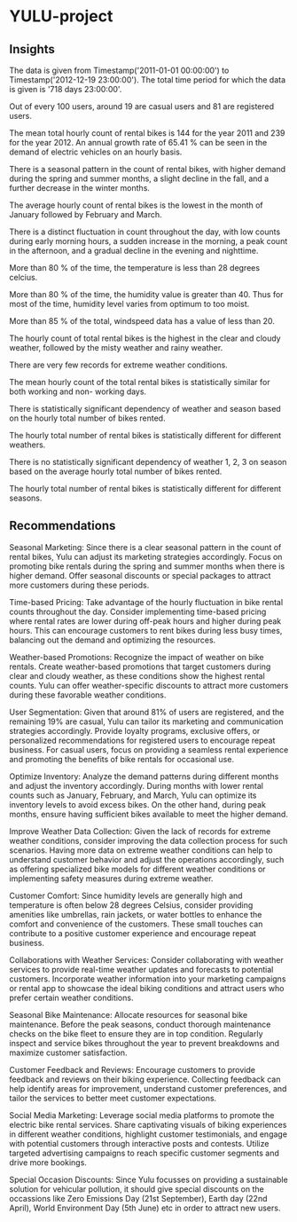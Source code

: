 # YULU-project

## Insights
The data is given from Timestamp('2011-01-01 00:00:00') to Timestamp('2012-12-19 23:00:00'). The total time period for which the data is given is '718 days 23:00:00'.

Out of every 100 users, around 19 are casual users and 81 are registered users.

The mean total hourly count of rental bikes is 144 for the year 2011 and 239 for the year 2012. An annual growth rate of 65.41 % can be seen in the demand of electric vehicles on an hourly basis.

There is a seasonal pattern in the count of rental bikes, with higher demand during the spring and summer months, a slight decline in the fall, and a further decrease in the winter months.

The average hourly count of rental bikes is the lowest in the month of January followed by February and March.

There is a distinct fluctuation in count throughout the day, with low counts during early morning hours, a sudden increase in the morning, a peak count in the afternoon, and a gradual decline in the evening and nighttime.

More than 80 % of the time, the temperature is less than 28 degrees celcius.

More than 80 % of the time, the humidity value is greater than 40. Thus for most of the time, humidity level varies from optimum to too moist.

More than 85 % of the total, windspeed data has a value of less than 20.

The hourly count of total rental bikes is the highest in the clear and cloudy weather, followed by the misty weather and rainy weather. 

There are very few records for extreme weather conditions.

The mean hourly count of the total rental bikes is statistically similar for both working and non- working days.

There is statistically significant dependency of weather and season based on the hourly total number of bikes rented.

The hourly total number of rental bikes is statistically different for different weathers.

There is no statistically significant dependency of weather 1, 2, 3 on season based on the average hourly total number of bikes rented.

The hourly total number of rental bikes is statistically different for different seasons.


## Recommendations
Seasonal Marketing: Since there is a clear seasonal pattern in the count of rental bikes, Yulu can adjust its marketing strategies accordingly. Focus on promoting bike rentals during the spring and summer months when there is higher demand. Offer seasonal discounts or special packages to attract more customers during these periods.

Time-based Pricing: Take advantage of the hourly fluctuation in bike rental counts throughout the day. Consider implementing time-based pricing where rental rates are lower during off-peak hours and higher during peak hours. This can encourage customers to rent bikes during less busy times, balancing out the demand and optimizing the resources.

Weather-based Promotions: Recognize the impact of weather on bike rentals. Create weather-based promotions that target customers during clear and cloudy weather, as these conditions show the highest rental counts. Yulu can offer weather-specific discounts to attract more customers during these favorable weather conditions.

User Segmentation: Given that around 81% of users are registered, and the remaining 19% are casual, Yulu can tailor its marketing and communication strategies accordingly. Provide loyalty programs, exclusive offers, or personalized recommendations for registered users to encourage repeat business. For casual users, focus on providing a seamless rental experience and promoting the benefits of bike rentals for occasional use.

Optimize Inventory: Analyze the demand patterns during different months and adjust the inventory accordingly. During months with lower rental counts such as January, February, and March, Yulu can optimize its inventory levels to avoid excess bikes. On the other hand, during peak months, ensure having sufficient bikes available to meet the higher demand.

Improve Weather Data Collection: Given the lack of records for extreme weather conditions, consider improving the data collection process for such scenarios. Having more data on extreme weather conditions can help to understand customer behavior and adjust the operations accordingly, such as offering specialized bike models for different weather conditions or implementing safety measures during extreme weather.

Customer Comfort: Since humidity levels are generally high and temperature is often below 28 degrees Celsius, consider providing amenities like umbrellas, rain jackets, or water bottles to enhance the comfort and convenience of the customers. These small touches can contribute to a positive customer experience and encourage repeat business.

Collaborations with Weather Services: Consider collaborating with weather services to provide real-time weather updates and forecasts to potential customers. Incorporate weather information into your marketing campaigns or rental app to showcase the ideal biking conditions and attract users who prefer certain weather conditions.

Seasonal Bike Maintenance: Allocate resources for seasonal bike maintenance. Before the peak seasons, conduct thorough maintenance checks on the bike fleet to ensure they are in top condition. Regularly inspect and service bikes throughout the year to prevent breakdowns and maximize customer satisfaction.

Customer Feedback and Reviews: Encourage customers to provide feedback and reviews on their biking experience. Collecting feedback can help identify areas for improvement, understand customer preferences, and tailor the services to better meet customer expectations.

Social Media Marketing: Leverage social media platforms to promote the electric bike rental services. Share captivating visuals of biking experiences in different weather conditions, highlight customer testimonials, and engage with potential customers through interactive posts and contests. Utilize targeted advertising campaigns to reach specific customer segments and drive more bookings.

Special Occasion Discounts: Since Yulu focusses on providing a sustainable solution for vehicular pollution, it should give special discounts on the occassions like Zero Emissions Day (21st September), Earth day (22nd April), World Environment Day (5th June) etc in order to attract new users.
